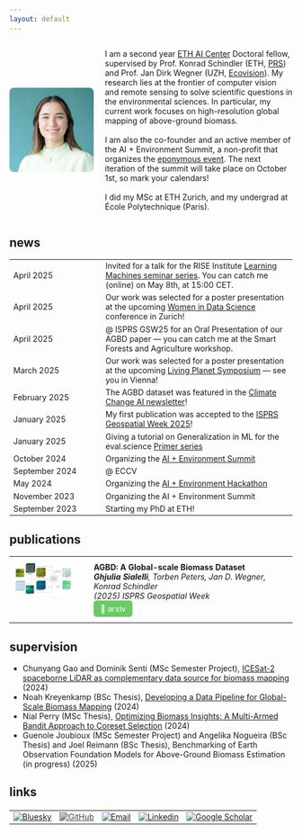 ```yaml
---
layout: default
---
```


<div style="display: flex; align-items: center;">
  <img src="./img/AIC_headshot_small.jpg" alt="Headshot" style="width:150px; border-radius: 8px; margin-right: 20px;">
    <div>
    <p>
        I am a second year <a href="https://ai.ethz.ch/" target="_blank">ETH AI Center</a> Doctoral fellow, supervised by Prof. Konrad Schindler (ETH, <a href="https://prs.igp.ethz.ch/" target="_blank">PRS</a>) and Prof. Jan Dirk Wegner (UZH, <a href="https://dm3l.uzh.ch/wegner" target="_blank">Ecovision</a>). My research lies at the frontier of computer vision and remote sensing to solve scientific questions in the environmental sciences. In particular, my current work focuses on high-resolution global mapping of above-ground biomass.
        <br><br>
        I am also the co-founder and an active member of the AI + Environment Summit, a non-profit that organizes the <a href="https://ai-environment-summit.com/" target="_blank">eponymous event</a>. The next iteration of the summit will take place on October 1st, so mark your calendars!
        <br><br>
        I did my MSc at ETH Zurich, and my undergrad at École Polytechnique (Paris).
    </p>
    </div>
</div>




## news
<table style="width:100%; border-collapse: collapse;">
  <tr>
    <td style="width:20%; min-width:150px;"> April 2025</td>
    <td style="width:80%;">Invited for a talk for the RISE Institute  <a href="https://www.ri.se/en/learningmachinesseminars" target="_blank">Learning Machines seminar series</a>. You can catch me (online) on May 8th, at 15:00 CET.</td>
  </tr>
  <tr>
    <td style="width:20%; min-width:150px;"> April 2025</td>
    <td style="width:80%;">Our work was selected for a poster presentation at the upcoming <a href="https://www.wids.ch/" target="_blank">Women in Data Science</a> conference in Zurich!</td>
  </tr>
  <tr>
    <td style="width:20%; min-width:150px;">April 2025</td>
    <td style="width:80%;">@ ISPRS GSW25 for an Oral Presentation of our AGBD paper — you can catch me at the Smart Forests and Agriculture workshop. </td>
  </tr>
  <tr>
    <td style="width:20%; min-width:150px;"> March 2025</td>
    <td style="width:80%;">Our work was selected for a poster presentation at the upcoming <a href="https://lps25.esa.int/" target="_blank">Living Planet Symposium</a> — see you in Vienna! </td>
  </tr>
  <tr>
    <td style="width:20%; min-width:150px;">February 2025</td>
    <td style="width:80%;">The AGBD dataset was featured in the <a href="https://mailchi.mp/3c2a6a700b85/climate-change-ai-newsletter-april-5844816?e=e3c5cd8083" target="_blank">Climate Change AI newsletter</a>!</td>
  </tr>
  <tr>
    <td style="width:20%; min-width:150px;">January 2025</td>
    <td style="width:80%;">My first publication was accepted to the <a href="https://gsw2025.ae/" target="_blank">ISPRS Geospatial Week 2025</a>!</td>
  </tr>
  <tr>
    <td style="width:20%; min-width:150px;">January 2025</td>
    <td style="width:80%;">Giving a tutorial on Generalization in ML for the eval.science <a href="https://docs.eval.science/learn/primer" target="_blank">Primer series</a></td>
  </tr>
  <tr>
    <td style="width:20%; min-width:150px;">October 2024</td>
    <td style="width:80%;">Organizing the <a href="https://summit.biodivx.org/" target="_blank">AI + Environment Summit</a></td>
  </tr>
  <tr>
    <td style="width:20%; min-width:150px;">September 2024</td>
    <td style="width:80%;">@ ECCV </td>
  </tr>
  <tr>
    <td style="width:20%; min-width:150px;">May 2024</td>
    <td style="width:80%;">Organizing the <a href="https://hack.biodivx.org/" target="_blank">AI + Environment Hackathon</a></td>
  </tr>
  <tr>
    <td style="width:20%; min-width:150px;">November 2023</td>
    <td style="width:80%;">Organizing the AI + Environment Summit</td>
  </tr>
  <tr>
    <td style="width:20%; min-width:150px;">September 2023</td>
    <td style="width:80%;">Starting my PhD at ETH!</td>
  </tr>
</table>


## publications
<table style="width:100%; border-collapse: collapse; margin-bottom: 20px;">
  <tr>
    <td style="width: 120px; padding: 10px; vertical-align: top;">
      <img src="./img/AGBD.png" alt="Publication Image" style="width:100px; border-radius: 8px;">
    </td>
    <td style="padding: 10px; vertical-align: top;">
      <strong>AGBD: A Global-scale Biomass Dataset</strong><br>
      <em><strong>Ghjulia Sialelli</strong>, Torben Peters, Jan D. Wegner, Konrad Schindler</em><br><em>(2025) ISPRS Geospatial Week</em><br>
      <a href="https://arxiv.org/abs/2406.04928" target="_blank" 
         style="display: inline-block; padding: 6px 12px; background-color: #6cc967; 
                color: white; text-decoration: none; border-radius: 5px; font-size: 14px;">
        🔗 arxiv
      </a>
    </td>
  </tr>
</table>

## supervision
* Chunyang Gao and Dominik Senti (MSc Semester Project), <a href="https://drive.google.com/file/d/1OlnVD6Fw6mD9KA-Fq-QacB2tlwu_EzBE/view?usp=sharing" target="_blank">ICESat-2 spaceborne LiDAR as complementary data source for biomass mapping</a> (2024)
* Noah Kreyenkamp (BSc Thesis), <a href="https://drive.google.com/file/d/1eGPVt3_ir7LKXSMV_HRqwwAl80yHyU2h/view?usp=sharing" target="_blank">Developing a Data Pipeline for Global-Scale Biomass Mapping</a> (2024)
* Nial Perry (MSc Thesis), <a href="https://drive.google.com/file/d/1nelZxR3u0_i0buubRSMh_8Um5go02oWb/view?usp=sharing" target="_blank">Optimizing Biomass Insights: A Multi-Armed Bandit Approach to Coreset Selection</a> (2024)
* Guenole Joubioux (MSc Semester Project) and Angelika Nogueira (BSc Thesis) and Joel Reimann (BSc Thesis), Benchmarking of Earth Observation Foundation Models for Above-Ground Biomass Estimation (in progress) (2025)

## links
<table style="width:100%; text-align:center; margin-top: 20px;">
  <tr>
    <td>
      <a href="https://bsky.app/profile/ghjuliasialelli.bsky.social" target="_blank">
        <img src="https://upload.wikimedia.org/wikipedia/commons/7/7a/Bluesky_Logo.svg" 
             alt="Bluesky" style="width:40px;">
      </a>
    </td>
    <td>
      <a href="https://github.com/ghjuliasialelli" target="_blank">
        <img src="https://cdn.jsdelivr.net/npm/simple-icons@v9/icons/github.svg" 
             alt="GitHub" style="width:40px; filter: invert(0.2);">
      </a>
    </td>
    <td>
      <a href="mailto:gsialelli@ethz.ch">
        <img src="https://cdn.jsdelivr.net/npm/simple-icons@v9/icons/maildotru.svg" 
             alt="Email" style="width:40px;">
      </a>
    </td>
    <td>
      <a href="https://www.linkedin.com/in/ghjuliasialelli/">
        <img src="https://cdn.jsdelivr.net/npm/simple-icons@v9/icons/linkedin.svg" 
             alt="Linkedin" style="width:40px;">
      </a>
    </td>
    <td>
      <a href="https://scholar.google.com/citations?user=WTVF1dAAAAAJ&hl=fr">
        <img src="https://cdn.jsdelivr.net/npm/simple-icons@v9/icons/googlescholar.svg" 
             alt="Google Scholar" style="width:40px;">
      </a>
    </td>
  </tr>
</table>
